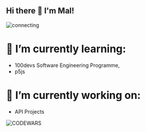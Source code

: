 ## Hi there 👋 I'm Mal!

![connecting](https://media0.giphy.com/media/v1.Y2lkPTc5MGI3NjExa2I1c2VsODN6YWxlaGNxZG90cG0wOGh2ZThtMTNtbXlhN3F1aDNvcSZlcD12MV9pbnRlcm5hbF9naWZfYnlfaWQmY3Q9Zw/2A0HbfqpmoEZ68I0wL/giphy.gif)

# 🌱 I’m currently learning:
- 100devs Software Engineering Programme,
- p5js

# 📌 I’m currently working on:
- API Projects

<!--
**malvinajk/malvinajk** is a ✨ _special_ ✨ repository because its `README.md` (this file) appears on your GitHub profile.

Here are some ideas to get you started:



- 💬 Ask me about ...
- 📫 How to reach me: ...
- 😄 Pronouns: ...
- ⚡ Fun fact: ...
-->

![CODEWARS](https://www.codewars.com/users/neomaltric/badges/large?theme=light)
